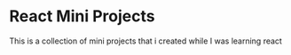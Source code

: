 # React Mini Projects
 This is a collection of mini projects that i created while I was learning react

